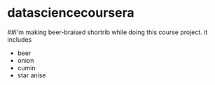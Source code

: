 # datasciencecoursera
##i'm making beer-braised shortrib while doing this course project. it includes
* beer 
* onion
* cumin
* star anise
